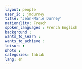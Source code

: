 ```yaml
---
layout: people
user_id : jmdurney
title: "Jean-Marie Durney"
nationality: French
spoken_languages : French English
background : 
wants_to_learn :
wants_to_achieve :
leisure :
photo :
categories: fablab
lang: en
---
```

